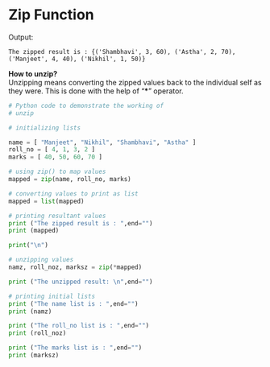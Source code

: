 # Zip Function

Output:

```text
The zipped result is : {('Shambhavi', 3, 60), ('Astha', 2, 70),
('Manjeet', 4, 40), ('Nikhil', 1, 50)}
```

**How to unzip?**  
Unzipping means converting the zipped values back to the individual self as they were. This is done with the help of “**\***” operator.

```python
# Python code to demonstrate the working of
# unzip

# initializing lists

name = [ "Manjeet", "Nikhil", "Shambhavi", "Astha" ]
roll_no = [ 4, 1, 3, 2 ]
marks = [ 40, 50, 60, 70 ]

# using zip() to map values
mapped = zip(name, roll_no, marks)

# converting values to print as list
mapped = list(mapped)

# printing resultant values
print ("The zipped result is : ",end="")
print (mapped)

print("\n")

# unzipping values
namz, roll_noz, marksz = zip(*mapped)

print ("The unzipped result: \n",end="")

# printing initial lists
print ("The name list is : ",end="")
print (namz)

print ("The roll_no list is : ",end="")
print (roll_noz)

print ("The marks list is : ",end="")
print (marksz)
```
